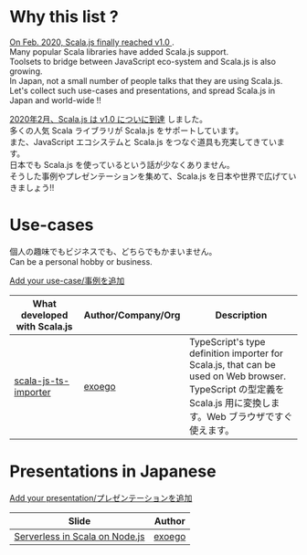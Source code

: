 # Why this list ?

[On Feb. 2020, Scala.js finally reached v1.0 ](https://www.scala-js.org/news/2020/02/25/announcing-scalajs-1.0.0/).<br>
Many popular Scala libraries have added Scala.js support.<br>
Toolsets to bridge between JavaScript eco-system and Scala.js is also growing.<br>
In Japan, not a small number of people talks that they are using Scala.js.<br>
Let's collect such use-cases and presentations, and spread Scala.js in Japan and world-wide !!<br>

[2020年2月、Scala.js は v1.0 についに到達](https://www.scala-js.org/news/2020/02/25/announcing-scalajs-1.0.0/) しました。<br>
多くの人気 Scala ライブラリが Scala.js をサポートしています。<br>
また、JavaScript エコシステムと Scala.js をつなぐ道具も充実してきています。<br>
日本でも Scala.js を使っているという話が少なくありません。<br>
そうした事例やプレゼンテーションを集めて、Scala.js を日本や世界で広げていきましょう!!

# Use-cases

個人の趣味でもビジネスでも、どちらでもかまいません。<br>
Can be a personal hobby or business.

[Add your use-case/事例を追加](https://github.com/exoego/who-use-scalajs-in-japan/edit/master/README.md)

What developed with Scala.js | Author/Company/Org | Description
---|---|---
[scala-js-ts-importer](https://www.exoego.net/scala-js-ts-importer/) | [exoego](https://twitter.com/exoego) | TypeScript's type definition importer for Scala.js, that can be used on Web browser.<br> TypeScript の型定義を Scala.js 用に変換します。Web ブラウザですぐ使えます。

# Presentations in Japanese

[Add your presentation/プレゼンテーションを追加](https://github.com/exoego/who-use-scalajs-in-japan/edit/master/README.md)

Slide | Author
---|---
[Serverless in Scala on Node.js](https://speakerdeck.com/exoego/serverless-in-scala-on-node-dot-js) | [exoego](https://twitter.com/exoego) 
